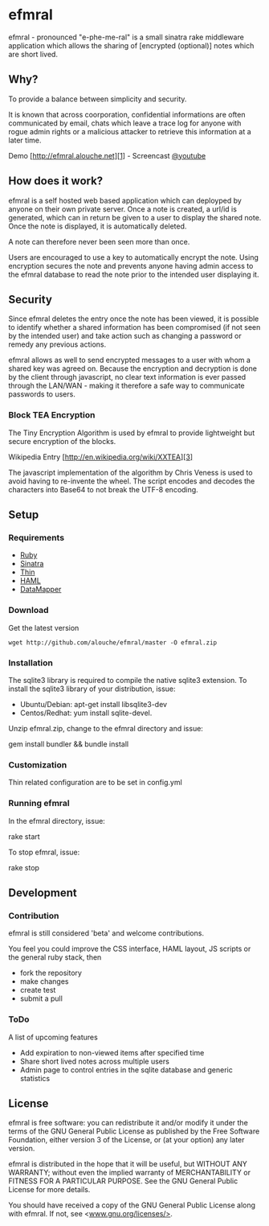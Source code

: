 # efmral

efmral - pronounced "e-phe-me-ral" is a small sinatra rake middleware application which allows the sharing of [encrypted (optional)] notes which are short lived.

## Why?

To provide a balance between simplicity and security.

It is known that across coorporation, confidential informations are often communicated by email, chats which leave a trace log for anyone with rogue admin rights or a malicious attacker to retrieve this information at a later time.

Demo [http://efmral.alouche.net][1] - Screencast [@youtube][2]

## How does it work?

efmral is a self hosted web based application which can deployped by anyone on their own private server. Once a note is created, a url/id is generated, which can in return be given to a user to display the shared note. Once the note is displayed, it is automatically deleted.

A note can therefore never been seen more than once.

Users are encouraged to use a key to automatically encrypt the note. Using encryption secures the note and prevents anyone having admin access to the efmral database to read the note prior to the intended user displaying it.

## Security

Since efmral deletes the entry once the note has been viewed, it is possible to identify whether a shared information has been compromised (if not seen by the intended user) and take action such as changing a password or remedy any previous actions.

efmral allows as well to send encrypted messages to a user with whom a shared key was agreed on. Because the encryption and decryption is done by the client through javascript, no clear text information is ever passed through the LAN/WAN - making it therefore a safe way to communicate passwords to users.

### Block TEA Encryption

The Tiny Encryption Algorithm is used by efmral to provide lightweight but secure encryption of the blocks.

Wikipedia Entry
  [http://en.wikipedia.org/wiki/XXTEA][3]

The javascript implementation of the algorithm by Chris Veness is used to avoid having to re-invente the wheel. The script encodes and decodes the characters into Base64 to not break the UTF-8 encoding.

## Setup

### Requirements

* [Ruby][4]
* [Sinatra][5]
* [Thin][6]
* [HAML][7]
* [DataMapper][8]

### Download

Get the latest version

    wget http://github.com/alouche/efmral/master -O efmral.zip

### Installation

The sqlite3 library is required to compile the native sqlite3 extension. To install the sqlite3 library of your distribution, issue:

* Ubuntu/Debian: apt-get install libsqlite3-dev 
* Centos/Redhat: yum install sqlite-devel.<arch>

Unzip efmral.zip, change to the efmral directory and issue:

  gem install bundler && bundle install

### Customization

Thin related configuration are to be set in config.yml

### Running efmral

In the efmral directory, issue:

  rake start

To stop efmral, issue:

  rake stop

## Development

### Contribution

efmral is still considered 'beta' and welcome contributions.

You feel you could improve the CSS interface, HAML layout, JS scripts  or the general ruby stack, then

* fork the repository
* make changes
* create test
* submit a pull

### ToDo

A list of upcoming features

* Add expiration to non-viewed items after specified time
* Share short lived notes across multiple users
* Admin page to control entries in the sqlite database and generic statistics

## License

efmral is free software: you can redistribute it and/or modify it under the terms of the GNU General Public License as published by the Free Software Foundation, either version 3 of the License, or (at your option) any later version.

efmral is distributed in the hope that it will be useful, but WITHOUT ANY WARRANTY; without even the implied warranty of MERCHANTABILITY or FITNESS FOR A PARTICULAR PURPOSE. See the GNU General Public License for more details.

You should have received a copy of the GNU General Public License along with efmral. If not, see <www.gnu.org/licenses/>.

[1]: http://efmral.alouche.net
[2]: http://www.youtube.com/watch?v=rUROI-LCJX0
[3]: http://en.wikipedia.org/wiki/XXTEA
[4]: www.ruby-lang.org/en/
[5]: http://www.sinatrarb.com
[6]: http://code.macournoyer.com/thin/
[7]: http://haml-lang.com/
[8]: http://datamapper.org
